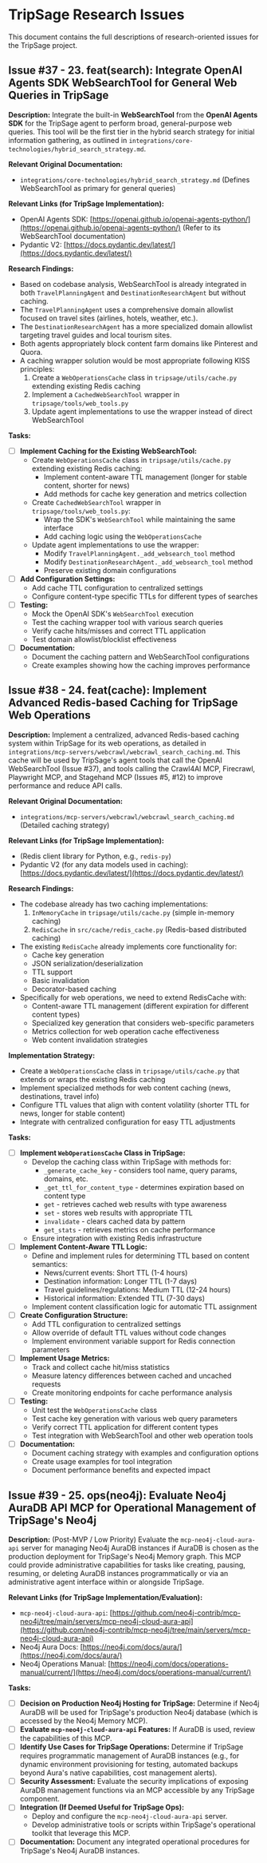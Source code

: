 # TripSage Research Issues

This document contains the full descriptions of research-oriented issues for the TripSage project.

## Issue #37 - 23. feat(search): Integrate OpenAI Agents SDK WebSearchTool for General Web Queries in TripSage

**Description:**
Integrate the built-in **WebSearchTool** from the **OpenAI Agents SDK** for the TripSage agent to perform broad, general-purpose web queries. This tool will be the first tier in the hybrid search strategy for initial information gathering, as outlined in `integrations/core-technologies/hybrid_search_strategy.md`.

**Relevant Original Documentation:**

- `integrations/core-technologies/hybrid_search_strategy.md` (Defines WebSearchTool as primary for general queries)

**Relevant Links (for TripSage Implementation):**

- OpenAI Agents SDK: [https://openai.github.io/openai-agents-python/](https://openai.github.io/openai-agents-python/) (Refer to its WebSearchTool documentation)
- Pydantic V2: [https://docs.pydantic.dev/latest/](https://docs.pydantic.dev/latest/)

**Research Findings:**

- Based on codebase analysis, WebSearchTool is already integrated in both `TravelPlanningAgent` and `DestinationResearchAgent` but without caching.
- The `TravelPlanningAgent` uses a comprehensive domain allowlist focused on travel sites (airlines, hotels, weather, etc.).
- The `DestinationResearchAgent` has a more specialized domain allowlist targeting travel guides and local tourism sites.
- Both agents appropriately block content farm domains like Pinterest and Quora.
- A caching wrapper solution would be most appropriate following KISS principles:
  1. Create a `WebOperationsCache` class in `tripsage/utils/cache.py` extending existing Redis caching
  2. Implement a `CachedWebSearchTool` wrapper in `tripsage/tools/web_tools.py`
  3. Update agent implementations to use the wrapper instead of direct WebSearchTool

**Tasks:**

- [ ] **Implement Caching for the Existing WebSearchTool:**
  - Create `WebOperationsCache` class in `tripsage/utils/cache.py` extending existing Redis caching:
    - Implement content-aware TTL management (longer for stable content, shorter for news)
    - Add methods for cache key generation and metrics collection
  - Create `CachedWebSearchTool` wrapper in `tripsage/tools/web_tools.py`:
    - Wrap the SDK's `WebSearchTool` while maintaining the same interface
    - Add caching logic using the `WebOperationsCache`
  - Update agent implementations to use the wrapper:
    - Modify `TravelPlanningAgent._add_websearch_tool` method
    - Modify `DestinationResearchAgent._add_websearch_tool` method
    - Preserve existing domain configurations
- [ ] **Add Configuration Settings:**
  - Add cache TTL configuration to centralized settings
  - Configure content-type specific TTLs for different types of searches
- [ ] **Testing:**
  - Mock the OpenAI SDK's `WebSearchTool` execution
  - Test the caching wrapper tool with various search queries
  - Verify cache hits/misses and correct TTL application
  - Test domain allowlist/blocklist effectiveness
- [ ] **Documentation:**
  - Document the caching pattern and WebSearchTool configurations
  - Create examples showing how the caching improves performance

## Issue #38 - 24. feat(cache): Implement Advanced Redis-based Caching for TripSage Web Operations

**Description:**
Implement a centralized, advanced Redis-based caching system within TripSage for its web operations, as detailed in `integrations/mcp-servers/webcrawl/webcrawl_search_caching.md`. This cache will be used by TripSage's agent tools that call the OpenAI WebSearchTool (Issue #37), and tools calling the Crawl4AI MCP, Firecrawl, Playwright MCP, and Stagehand MCP (Issues #5, #12) to improve performance and reduce API calls.

**Relevant Original Documentation:**

- `integrations/mcp-servers/webcrawl/webcrawl_search_caching.md` (Detailed caching strategy)

**Relevant Links (for TripSage Implementation):**

- (Redis client library for Python, e.g., `redis-py`)
- Pydantic V2 (for any data models used in caching): [https://docs.pydantic.dev/latest/](https://docs.pydantic.dev/latest/)

**Research Findings:**

- The codebase already has two caching implementations:
  1. `InMemoryCache` in `tripsage/utils/cache.py` (simple in-memory caching)
  2. `RedisCache` in `src/cache/redis_cache.py` (Redis-based distributed caching)
- The existing `RedisCache` already implements core functionality for:
  - Cache key generation
  - JSON serialization/deserialization
  - TTL support
  - Basic invalidation
  - Decorator-based caching
- Specifically for web operations, we need to extend RedisCache with:
  - Content-aware TTL management (different expiration for different content types)
  - Specialized key generation that considers web-specific parameters
  - Metrics collection for web operation cache effectiveness
  - Web content invalidation strategies

**Implementation Strategy:**

- Create a `WebOperationsCache` class in `tripsage/utils/cache.py` that extends or wraps the existing Redis caching
- Implement specialized methods for web content caching (news, destinations, travel info)
- Configure TTL values that align with content volatility (shorter TTL for news, longer for stable content)
- Integrate with centralized configuration for easy TTL adjustments

**Tasks:**

- [ ] **Implement `WebOperationsCache` Class in TripSage:**
  - Develop the caching class within TripSage with methods for:
    - `_generate_cache_key` - considers tool name, query params, domains, etc.
    - `_get_ttl_for_content_type` - determines expiration based on content type
    - `get` - retrieves cached web results with type awareness
    - `set` - stores web results with appropriate TTL
    - `invalidate` - clears cached data by pattern
    - `get_stats` - retrieves metrics on cache performance
  - Ensure integration with existing Redis infrastructure
- [ ] **Implement Content-Aware TTL Logic:**
  - Define and implement rules for determining TTL based on content semantics:
    - News/current events: Short TTL (1-4 hours)
    - Destination information: Longer TTL (1-7 days)
    - Travel guidelines/regulations: Medium TTL (12-24 hours)
    - Historical information: Extended TTL (7-30 days)
  - Implement content classification logic for automatic TTL assignment
- [ ] **Create Configuration Structure:**
  - Add TTL configuration to centralized settings
  - Allow override of default TTL values without code changes
  - Implement environment variable support for Redis connection parameters
- [ ] **Implement Usage Metrics:**
  - Track and collect cache hit/miss statistics
  - Measure latency differences between cached and uncached requests
  - Create monitoring endpoints for cache performance analysis
- [ ] **Testing:**
  - Unit test the `WebOperationsCache` class
  - Test cache key generation with various web query parameters
  - Verify correct TTL application for different content types
  - Test integration with WebSearchTool and other web operation tools
- [ ] **Documentation:**
  - Document caching strategy with examples and configuration options
  - Create usage examples for tool integration
  - Document performance benefits and expected impact

## Issue #39 - 25. ops(neo4j): Evaluate Neo4j AuraDB API MCP for Operational Management of TripSage's Neo4j

**Description:**
(Post-MVP / Low Priority) Evaluate the `mcp-neo4j-cloud-aura-api` server for managing Neo4j AuraDB instances if AuraDB is chosen as the production deployment for TripSage's Neo4j Memory graph. This MCP could provide administrative capabilities for tasks like creating, pausing, resuming, or deleting AuraDB instances programmatically or via an administrative agent interface within or alongside TripSage.

**Relevant Links (for TripSage Implementation/Evaluation):**

- `mcp-neo4j-cloud-aura-api`: [https://github.com/neo4j-contrib/mcp-neo4j/tree/main/servers/mcp-neo4j-cloud-aura-api](https://github.com/neo4j-contrib/mcp-neo4j/tree/main/servers/mcp-neo4j-cloud-aura-api)
- Neo4j Aura Docs: [https://neo4j.com/docs/aura/](https://neo4j.com/docs/aura/)
- Neo4j Operations Manual: [https://neo4j.com/docs/operations-manual/current/](https://neo4j.com/docs/operations-manual/current/)

**Tasks:**

- [ ] **Decision on Production Neo4j Hosting for TripSage:** Determine if Neo4j AuraDB will be used for TripSage's production Neo4j database (which is accessed by the Neo4j Memory MCP).
- [ ] **Evaluate `mcp-neo4j-cloud-aura-api` Features:** If AuraDB is used, review the capabilities of this MCP.
- [ ] **Identify Use Cases for TripSage Operations:** Determine if TripSage requires programmatic management of AuraDB instances (e.g., for dynamic environment provisioning for testing, automated backups beyond Aura's native capabilities, cost management alerts).
- [ ] **Security Assessment:** Evaluate the security implications of exposing AuraDB management functions via an MCP accessible by any TripSage component.
- [ ] **Integration (If Deemed Useful for TripSage Ops):**
  - Deploy and configure the `mcp-neo4j-cloud-aura-api` server.
  - Develop administrative tools or scripts within TripSage's operational toolkit that leverage this MCP.
- [ ] **Documentation:** Document any integrated operational procedures for TripSage's Neo4j AuraDB instances.
